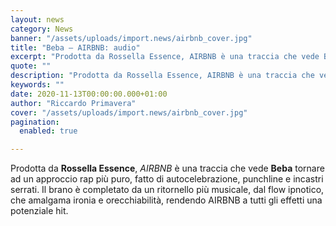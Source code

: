 ```yaml
---
layout: news
category: News
banner: "/assets/uploads/import.news/airbnb_cover.jpg"
title: "Beba – AIRBNB: audio"
excerpt: "Prodotta da Rossella Essence, AIRBNB è una traccia che vede Beba tornare ad un approccio rap più puro, fatto di autocelebrazione, punchline e incastri serrati. Il brano è completato da un ritornello più musicale, dal flow ipnotico, che amalgama ironia e orecchiabilità, rendendo AIRBNB a tutti gli effetti una potenziale hit.  "
quote: ""
description: "Prodotta da Rossella Essence, AIRBNB è una traccia che vede Beba tornare ad un approccio rap più puro, fatto di autocelebrazione, punchline e incastri serrati. Il brano è completato da un ritornello più musicale, dal flow ipnotico, che amalgama ironia e orecchiabilità, rendendo AIRBNB a tutti gli effetti una potenziale hit.  "
keywords: ""
date: 2020-11-13T00:00:00.000+01:00
author: "Riccardo Primavera"
cover: "/assets/uploads/import.news/airbnb_cover.jpg"
pagination:
  enabled: true

---
```


Prodotta da **Rossella Essence**, _AIRBNB_ è una traccia che vede **Beba** tornare ad un approccio rap più puro, fatto di autocelebrazione, punchline e incastri serrati. Il brano è completato da un ritornello più musicale, dal flow ipnotico, che amalgama ironia e orecchiabilità, rendendo AIRBNB a tutti gli effetti una potenziale hit.